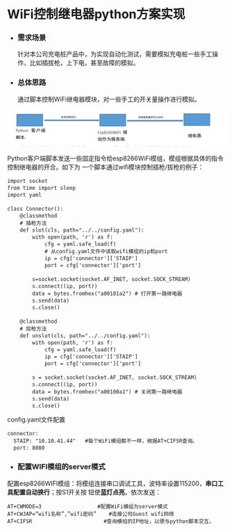 # WiFi控制继电器python方案实现

- ### 需求场景

  针对本公司充电桩产品中，为实现自动化测试，需要模拟充电桩一些手工操作，比如插拔枪，上下电，甚至故障的模拟。

- ### 总体思路

  通过脚本控制WiFi继电器模块，对一些手工的开关量操作进行模拟。

![image](https://github.com/pj635/ocpp_test/raw/master/screenshots/wifi1.png)

​		Python客户端脚本发送一些固定指令给esp8266WiFi模组，模组根据具体的指令控制继电器的开合。如下为		一个脚本通过wifi模块控制插枪/拔枪的例子：

```
import socket
from time import sleep
import yaml

class Connector():
    @classmethod
    # 插枪方法
    def slot(cls, path="../../config.yaml"):
        with open(path, 'r') as f:
            cfg = yaml.safe_load(f)
            # 从config.yaml文件中读取wifi模组的ip和port
            ip = cfg['connector']['STAIP']
            port = cfg['connector']['port']

        s=socket.socket(socket.AF_INET, socket.SOCK_STREAM)
        s.connect((ip, port))
        data = bytes.fromhex("a00101a2") # 打开第一路继电器
        s.send(data)
        s.close()

    @classmethod
    # 拔枪方法
    def unslot(cls, path="../../config.yaml"):
        with open(path, 'r') as f:
            cfg = yaml.safe_load(f)
            ip = cfg['connector']['STAIP']
            port = cfg['connector']['port']

        s = socket.socket(socket.AF_INET, socket.SOCK_STREAM)
        s.connect((ip, port))
        data = bytes.fromhex("a00100a1") # 关闭第一路继电器
        s.send(data)
        s.close()

```

config.yaml文件配置

```
connector:
  STAIP: "10.10.41.44"   #每个WiFi模组都不一样，根据AT+CIFSR查询。
  port: 8080

```

- ### 配置WIFI模组的server模式

配置esp8266WIFI模组：将模组连接串口调试工具，波特率设置115200，**串口工具配置自动换行**；按S1开关按	钮使**蓝灯点亮**。依次发送：

```
AT+CWMODE=3                  #配置WiFi模组为server模式
AT+CWJAP=“wifi名称”,”wifi密码”    #连接公司Guest wifi网络
AT+CIFSR                       #查询模组的IP地址，以便与python脚本交互。
```

